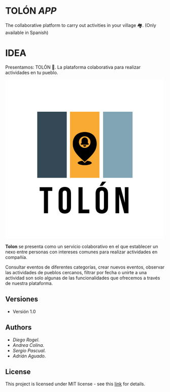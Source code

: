 # TOLÓN _APP_ 
The collaborative platform to carry out activities in your village 🏘.
(Only available in Spanish)


# IDEA 
Presentamos: TOLÓN 🔔. La plataforma colaborativa para realizar actividades en tu pueblo.

![Logo](/img_README/tolon.png)

**Tolon** se presenta como un servicio colaborativo en el que establecer un nexo entre personas con intereses comunes para realizar actividades en compañía. 

Consultar eventos de diferentes categorías, crear nuevos eventos, observar las actividades de pueblos cercanos, filtrar por fecha o unirte a una actividad son solo algunas de las funcionalidades que ofrecemos a través de nuestra plataforma. 

## Versiones

* Versión 1.0

## Authors

* _Diego Rogel_.
* _Andrea Colina_.
* _Sergio Pascual_.
* _Adrián Aguado_.

## License
This project is licensed under MIT license - see this [link](https://opensource.org/licenses/MIT) for details.









